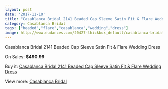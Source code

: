 ```yaml
---
layout: post
date: '2017-11-10'
title: "Casablanca Bridal 2141 Beaded Cap Sleeve Satin Fit & Flare Wedding Dress"
category: Casablanca Bridal
tags: ["beaded","flare","casablanca","wedding","dress"]
image: http://www.eudances.com/20427-thickbox_default/casablanca-bridal-2141-beaded-cap-sleeve-satin-fit-flare-wedding-dress.jpg
---
```

Casablanca Bridal 2141 Beaded Cap Sleeve Satin Fit & Flare Wedding Dress

On Sales: **$490.99**
<a href="https://www.eudances.com/en/casablanca-bridal/6131-casablanca-bridal-2141-beaded-cap-sleeve-satin-fit-flare-wedding-dress.html"><amp-img layout="responsive" width="600" height="600" src="//www.eudances.com/20427-thickbox_default/casablanca-bridal-2141-beaded-cap-sleeve-satin-fit-flare-wedding-dress.jpg" alt="Casablanca Bridal 2141 Beaded Cap Sleeve Satin Fit & Flare Wedding Dress 0" /></a>
<a href="https://www.eudances.com/en/casablanca-bridal/6131-casablanca-bridal-2141-beaded-cap-sleeve-satin-fit-flare-wedding-dress.html"><amp-img layout="responsive" width="600" height="600" src="//www.eudances.com/20429-thickbox_default/casablanca-bridal-2141-beaded-cap-sleeve-satin-fit-flare-wedding-dress.jpg" alt="Casablanca Bridal 2141 Beaded Cap Sleeve Satin Fit & Flare Wedding Dress 1" /></a>
<a href="https://www.eudances.com/en/casablanca-bridal/6131-casablanca-bridal-2141-beaded-cap-sleeve-satin-fit-flare-wedding-dress.html"><amp-img layout="responsive" width="600" height="600" src="//www.eudances.com/20428-thickbox_default/casablanca-bridal-2141-beaded-cap-sleeve-satin-fit-flare-wedding-dress.jpg" alt="Casablanca Bridal 2141 Beaded Cap Sleeve Satin Fit & Flare Wedding Dress 2" /></a>

Buy it: [Casablanca Bridal 2141 Beaded Cap Sleeve Satin Fit & Flare Wedding Dress](https://www.eudances.com/en/casablanca-bridal/6131-casablanca-bridal-2141-beaded-cap-sleeve-satin-fit-flare-wedding-dress.html "Casablanca Bridal 2141 Beaded Cap Sleeve Satin Fit & Flare Wedding Dress")

View more: [Casablanca Bridal](https://www.eudances.com/en/4-casablanca-bridal "Casablanca Bridal")